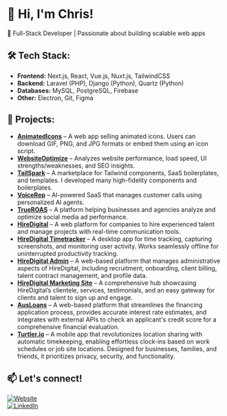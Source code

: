# 👋 Hi, I'm Chris!  
🚀 Full-Stack Developer | Passionate about building scalable web apps  

## 🛠 Tech Stack:
- **Frontend:** Next.js, React, Vue.js, Nuxt.js, TailwindCSS  
- **Backend:** Laravel (PHP), Django (Python), Quartz (Python)  
- **Databases:** MySQL, PostgreSQL, Firebase  
- **Other:** Electron, Git, Figma

## 📂 Projects:
- **[AnimatedIcons](https://animatedicons.co/)** – A web app selling animated icons. Users can download GIF, PNG, and JPG formats or embed them using an icon script.  
- **[WebsiteOptimize](https://www.websiteoptimize.co/)** – Analyzes website performance, load speed, UI strengths/weaknesses, and SEO insights.  
- **[TailSpark](https://tailspark.co/)** – A marketplace for Tailwind components, SaaS boilerplates, and templates. I developed many high-fidelity components and boilerplates.  
- **[VoiceRep](https://www.voicerep.io/)** – AI-powered SaaS that manages customer calls using personalized AI agents.  
- **[TrueROAS](https://www.trueroas.com/)** – A platform helping businesses and agencies analyze and optimize social media ad performance.  
- **[HireDigital](https://work.hiredigital.com/)** – A web platform for companies to hire experienced talent and manage projects with real-time communication tools.  
- **[HireDigital Timetracker](https://hiredigital.com/timetracker)** – A desktop app for time tracking, capturing screenshots, and monitoring user activity. Works seamlessly offline for uninterrupted productivity tracking.  
- **[HireDigital Admin](https://admin.hiredigital.com/)** – A web-based platform that manages administrative aspects of HireDigital, including recruitment, onboarding, client billing, talent contract management, and profile data.  
- **[HireDigital Marketing Site](https://hiredigital.com/)** – A comprehensive hub showcasing HireDigital’s clientele, services, testimonials, and an easy gateway for clients and talent to sign up and engage.  
- **[AusLoans](https://www.ausloans.com.au/)** – A web-based platform that streamlines the financing application process, provides accurate interest rate estimates, and integrates with external APIs to check an applicant's credit score for a comprehensive financial evaluation.  
- **[Turtler.io](https://turtler.io/)** – A mobile app that revolutionizes location sharing with automatic timekeeping, enabling effortless clock-ins based on work schedules or job site locations. Designed for businesses, families, and friends, it prioritizes privacy, security, and functionality.  

## 📫 Let's connect!
[![Website](https://img.shields.io/badge/Website-%23000000.svg?&style=for-the-badge&logo=vercel&logoColor=white)](https://paul-rueda.vercel.app/)  
[![LinkedIn](https://img.shields.io/badge/LinkedIn-blue?logo=linkedin&style=for-the-badge)](https://www.linkedin.com/in/chrisrueda/)  

